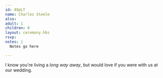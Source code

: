 ```yaml
---
id: A9pLT
name: Charles Steele
also:
adult: 1
children: 0
layout: ceremony.hbs
rsvp:
notes: |
  Notes go here

---
```


I know you're living a _long way away_, but would love if you were with us at our wedding. 
